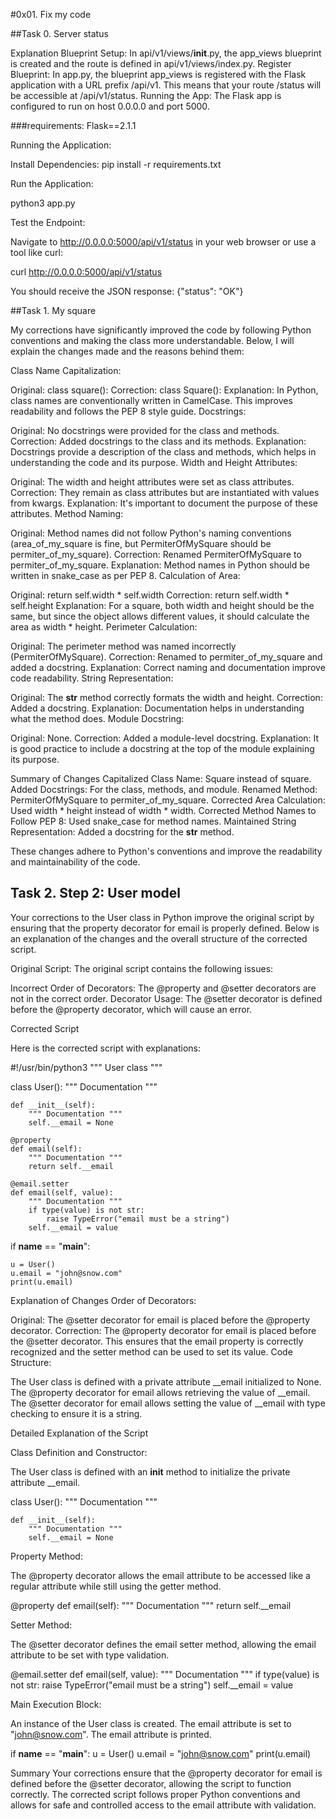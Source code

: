 #0x01. Fix my code

##Task 0. Server status

Explanation
Blueprint Setup: In api/v1/views/__init__.py, the app_views blueprint is created and the route is defined in api/v1/views/index.py.
Register Blueprint: In app.py, the blueprint app_views is registered with the Flask application with a URL prefix /api/v1. This means that your route /status will be accessible at /api/v1/status.
Running the App: The Flask app is configured to run on host 0.0.0.0 and port 5000.

###requirements: Flask==2.1.1

Running the Application:

Install Dependencies:
pip install -r requirements.txt

Run the Application:

python3 app.py

Test the Endpoint:

Navigate to http://0.0.0.0:5000/api/v1/status in your web browser or use a tool like curl:

curl http://0.0.0.0:5000/api/v1/status

You should receive the JSON response:
{"status": "OK"}

##Task 1. My square

My corrections have significantly improved the code by following Python conventions and making the class more understandable. Below, I will explain the changes made and the reasons behind them:

Class Name Capitalization:

Original: class square():
Correction: class Square():
Explanation: In Python, class names are conventionally written in CamelCase. This improves readability and follows the PEP 8 style guide.
Docstrings:

Original: No docstrings were provided for the class and methods.
Correction: Added docstrings to the class and its methods.
Explanation: Docstrings provide a description of the class and methods, which helps in understanding the code and its purpose.
Width and Height Attributes:

Original: The width and height attributes were set as class attributes.
Correction: They remain as class attributes but are instantiated with values from kwargs.
Explanation: It's important to document the purpose of these attributes.
Method Naming:

Original: Method names did not follow Python's naming conventions (area_of_my_square is fine, but PermiterOfMySquare should be permiter_of_my_square).
Correction: Renamed PermiterOfMySquare to permiter_of_my_square.
Explanation: Method names in Python should be written in snake_case as per PEP 8.
Calculation of Area:

Original: return self.width * self.width
Correction: return self.width * self.height
Explanation: For a square, both width and height should be the same, but since the object allows different values, it should calculate the area as width * height.
Perimeter Calculation:

Original: The perimeter method was named incorrectly (PermiterOfMySquare).
Correction: Renamed to permiter_of_my_square and added a docstring.
Explanation: Correct naming and documentation improve code readability.
String Representation:

Original: The __str__ method correctly formats the width and height.
Correction: Added a docstring.
Explanation: Documentation helps in understanding what the method does.
Module Docstring:

Original: None.
Correction: Added a module-level docstring.
Explanation: It is good practice to include a docstring at the top of the module explaining its purpose.

Summary of Changes
Capitalized Class Name: Square instead of square.
Added Docstrings: For the class, methods, and module.
Renamed Method: PermiterOfMySquare to permiter_of_my_square.
Corrected Area Calculation: Used width * height instead of width * width.
Corrected Method Names to Follow PEP 8: Used snake_case for method names.
Maintained String Representation: Added a docstring for the __str__ method.

These changes adhere to Python's conventions and improve the readability and maintainability of the code.

## Task 2. Step 2: User model

Your corrections to the User class in Python improve the original script by ensuring that the property decorator for email is properly defined. Below is an explanation of the changes and the overall structure of the corrected script.

Original Script:
The original script contains the following issues:

Incorrect Order of Decorators: The @property and @setter decorators are not in the correct order.
Decorator Usage: The @setter decorator is defined before the @property decorator, which will cause an error.

Corrected Script

Here is the corrected script with explanations:

#!/usr/bin/python3
""" 
User class
"""

class User():
    """ Documentation """

    def __init__(self):
        """ Documentation """
        self.__email = None

    @property
    def email(self):
        """ Documentation """
        return self.__email

    @email.setter
    def email(self, value):
        """ Documentation """
        if type(value) is not str:
            raise TypeError("email must be a string")
        self.__email = value

if __name__ == "__main__":

    u = User()
    u.email = "john@snow.com"
    print(u.email)

Explanation of Changes
Order of Decorators:

Original: The @setter decorator for email is placed before the @property decorator.
Correction: The @property decorator for email is placed before the @setter decorator. This ensures that the email property is correctly recognized and the setter method can be used to set its value.
Code Structure:

The User class is defined with a private attribute __email initialized to None.
The @property decorator for email allows retrieving the value of __email.
The @setter decorator for email allows setting the value of __email with type checking to ensure it is a string.

Detailed Explanation of the Script

Class Definition and Constructor:

The User class is defined with an __init__ method to initialize the private attribute __email.

class User():
    """ Documentation """

    def __init__(self):
        """ Documentation """
        self.__email = None

Property Method:

The @property decorator allows the email attribute to be accessed like a regular attribute while still using the getter method.

@property
def email(self):
    """ Documentation """
    return self.__email

Setter Method:

The @setter decorator defines the email setter method, allowing the email attribute to be set with type validation.

@email.setter
def email(self, value):
    """ Documentation """
    if type(value) is not str:
        raise TypeError("email must be a string")
    self.__email = value

Main Execution Block:

An instance of the User class is created.
The email attribute is set to "john@snow.com".
The email attribute is printed.

if __name__ == "__main__":
    u = User()
    u.email = "john@snow.com"
    print(u.email)

Summary
Your corrections ensure that the @property decorator for email is defined before the @setter decorator, allowing the script to function correctly. The corrected script follows proper Python conventions and allows for safe and controlled access to the email attribute with validation.
